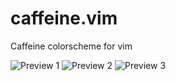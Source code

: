 caffeine.vim
============

Caffeine colorscheme for vim

![Preview 1](http://spencerwi.github.com/caffeine.vim/images/preview1.png)
![Preview 2](http://spencerwi.github.com/caffeine.vim/images/preview2.png)
![Preview 3](http://spencerwi.github.com/caffeine.vim/images/preview3.png)

